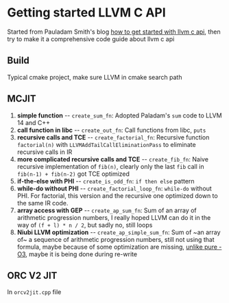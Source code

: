 # Getting started LLVM C API

Started from Pauladam Smith's blog [how to get started with llvm c api](https://www.pauladamsmith.com/blog/2015/01/how-to-get-started-with-llvm-c-api.html), then try to make it a comprehensive code guide about llvm c api

## Build

Typical cmake project, make sure LLVM in cmake search path

## MCJIT

1. **simple function** -- `create_sum_fn`: Adopted Paladam's `sum` code to LLVM 14 and C++
2. **call function in libc** -- `create_out_fn`: Call functions from libc, `puts`
3. **recursive calls and TCE** -- `create_factorial_fn`: Recursive function `factorial(n)` with `LLVMAddTailCallEliminationPass` to eliminate recursive calls in IR
4. **more complicated recursive calls and TCE** -- `create_fib_fn`: Naive recursive implementation of `fib(n)`, clearly only the last `fib` call in `fib(n-1) + fib(n-2)` got TCE optimized
5. **if-the-else with PHI** -- `create_is_odd_fn`: `if then else` pattern
6. **while-do without PHI** -- `create_factorial_loop_fn`: `while-do` without PHI. For factorial, this version and the recursive one optimized down to the same IR code.
7. **array access with GEP** -- `create_ap_sum_fn`: Sum of an array of arithmetic progression numbers, I really hoped LLVM can do it in the way of `(f + l) * n / 2`, but sadly no, still loops
8. **Niubi LLVM optimization** -- `create_ap_simple_sum_fn`: Sum of ~an array of~ a sequence of arithmetic progression numbers, still not using that formula, maybe because of some optimization are missing, [unlike pure -O3](https://godbolt.org/z/Pcxs6P3Wz), maybe it is being done during re-write

## ORC V2 JIT

In `orcv2jit.cpp` file
